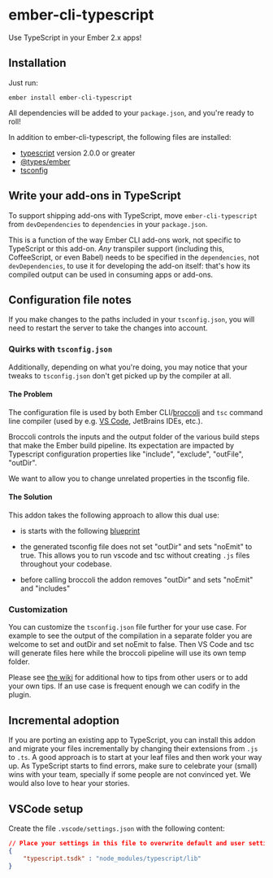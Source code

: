 # ember-cli-typescript

Use TypeScript in your Ember 2.x apps!


## Installation

Just run:

```
ember install ember-cli-typescript
```

All dependencies will be added to your `package.json`, and you're ready to roll!

In addition to ember-cli-typescript, the following files are installed:

- [typescript](https://github.com/Microsoft/TypeScript) version 2.0.0 or greater
- [@types/ember](https://www.npmjs.com/package/@types/ember)
- [tsconfig](https://www.typescriptlang.org/docs/handbook/tsconfig-json.html)


## Write your add-ons in TypeScript

To support shipping add-ons with TypeScript, move `ember-cli-typescript` from
`devDependencies` to `dependencies` in your `package.json`.

This is a function of the way Ember CLI add-ons work, not specific to TypeScript
or this add-on. *Any* transpiler support (including this, CoffeeScript, or even
Babel) needs to be specified in the `dependencies`, not `devDependencies`, to
use it for developing the add-on itself: that's how its compiled output can be
used in consuming apps or add-ons.


## Configuration file notes

If you make changes to the paths included in your `tsconfig.json`, you will need
to restart the server to take the changes into account.

### Quirks with `tsconfig.json`

Additionally, depending on what you're doing, you may notice that your tweaks to
`tsconfig.json` don't get picked up by the compiler at all.

#### The Problem

The configuration file is used by both Ember CLI/[broccoli](http://broccolijs.com/)
and `tsc` command line compiler (used by e.g. [VS Code](http://code.visualstudio.com/),
JetBrains IDEs, etc.).

Broccoli controls the inputs and the output folder of the various build steps
that make the Ember build pipeline. Its expectation are impacted by Typescript
configuration properties like "include", "exclude", "outFile", "outDir".

We want to allow you to change unrelated properties in the tsconfig file.

#### The Solution

This addon takes the following approach to allow this dual use:

- is starts with the following [blueprint](https://github.com/emberwatch/ember-cli-typescript/blob/master/blueprints/ember-cli-typescript/files/tsconfig.json)

- the generated tsconfig file does not set "outDir" and sets "noEmit" to true.
  This allows you to run vscode and tsc without creating `.js` files throughout
  your codebase.

- before calling broccoli the addon removes "outDir" and sets "noEmit" and "includes"

### Customization

You can customize the `tsconfig.json` file further for your use case. For
example to see the output of the compilation in a separate folder you are
welcome to set and outDir and set noEmit to false. Then VS Code and tsc will
generate files here while the broccoli pipeline will use its own temp folder.

Please see [the wiki] for additional how to tips from other users or to add 
your own tips. If an use case is frequent enough we can codify in the plugin.

[the wiki]: https://github.com/emberwatch/ember-cli-typescript/wiki/tsconfig-how-to


## Incremental adoption

If you are porting an existing app to TypeScript, you can install this addon and
migrate your files incrementally by changing their extensions from `.js` to
`.ts`.  A good approach is to start at your leaf files and then work your way
up. As TypeScript starts to find errors, make sure to celebrate your (small)
wins with your team, specially if some people are not convinced yet. We would also
love to hear your stories.

## VSCode setup

Create the file `.vscode/settings.json` with the following content:

```json
// Place your settings in this file to overwrite default and user settings.
{
    "typescript.tsdk" : "node_modules/typescript/lib"
}
```
